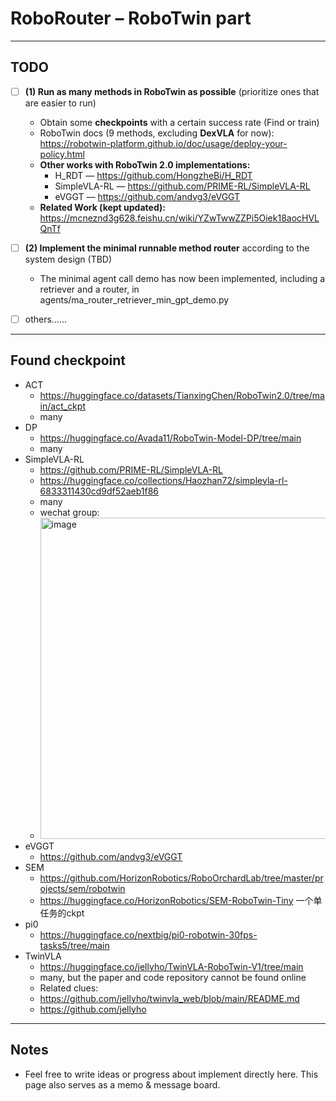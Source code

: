 # RoboRouter – RoboTwin part

---

## TODO

- [ ] **(1) Run as many methods in RoboTwin as possible** (prioritize ones that are easier to run)
  - Obtain some **checkpoints** with a certain success rate (Find or train)
  - RoboTwin docs (9 methods, excluding **DexVLA** for now):  
    https://robotwin-platform.github.io/doc/usage/deploy-your-policy.html
  - **Other works with RoboTwin 2.0 implementations:**
    - H_RDT — https://github.com/HongzheBi/H_RDT
    - SimpleVLA-RL — https://github.com/PRIME-RL/SimpleVLA-RL
    - eVGGT — https://github.com/andvg3/eVGGT
  - **Related Work (kept updated):**  
    https://mcneznd3g628.feishu.cn/wiki/YZwTwwZZPi5Oiek18aocHVLQnTf

- [ ] **(2) Implement the minimal runnable method router** according to the system design (TBD)
  - The minimal agent call demo has now been implemented, including a retriever and a router, in agents/ma_router_retriever_min_gpt_demo.py
- [ ] others……

---

## Found checkpoint

- ACT
  - https://huggingface.co/datasets/TianxingChen/RoboTwin2.0/tree/main/act_ckpt
  - many
- DP
  - https://huggingface.co/Avada11/RoboTwin-Model-DP/tree/main
  - many
- SimpleVLA-RL
  - https://github.com/PRIME-RL/SimpleVLA-RL
  - https://huggingface.co/collections/Haozhan72/simplevla-rl-6833311430cd9df52aeb1f86
  - many
  - wechat group:
  - <img width="475" height="514" alt="image" src="https://github.com/user-attachments/assets/54821d4b-3e49-45b4-87c5-403476de0cbc" />
- eVGGT
  - https://github.com/andvg3/eVGGT
- SEM
  - https://github.com/HorizonRobotics/RoboOrchardLab/tree/master/projects/sem/robotwin
  - https://huggingface.co/HorizonRobotics/SEM-RoboTwin-Tiny 一个单任务的ckpt
- pi0
  - https://huggingface.co/nextbig/pi0-robotwin-30fps-tasks5/tree/main
- TwinVLA
  - https://huggingface.co/jellyho/TwinVLA-RoboTwin-V1/tree/main
  - many, but the paper and code repository cannot be found online
  - Related clues:
  - https://github.com/jellyho/twinvla_web/blob/main/README.md
  - https://github.com/jellyho

---

## Notes

- Feel free to write ideas or progress about implement directly here. This page also serves as a memo & message board.  





